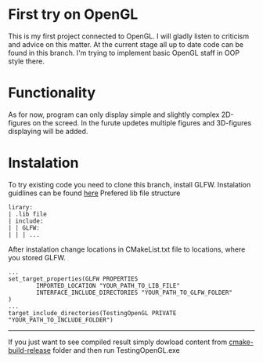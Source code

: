 # First try on OpenGL
This is my first project connected to OpenGL. I will gladly listen to criticism and advice on this matter. At the current stage all up to date code can be found in 
this branch. I'm trying to implement basic OpenGL staff in OOP style there.

# Functionality
As for now, program can only display simple and slightly complex 2D-figures on the screed. In the furute updetes multiple figures and 3D-figures displaying will be added.

# Instalation
To try existing code you need to clone this branch, install GLFW.
Instalation guidlines can be found [here](https://learnopengl.com/Getting-started/Creating-a-window)
Prefered lib file structure
```
lirary:
| .lib file
| include:
| | GLFW:
| | | ...
```
After instalation change locations in CMakeList.txt file to locations, where you stored GLFW.
```
...
set_target_properties(GLFW PROPERTIES
        IMPORTED_LOCATION "YOUR_PATH_TO_LIB_FILE"
        INTERFACE_INCLUDE_DIRECTORIES "YOUR_PATH_TO_GLFW_FOLDER"
)
...
target_include_directories(TestingOpenGL PRIVATE "YOUR_PATH_TO_INCLUDE_FOLDER")
```
---
If you just want to see compiled result simply dowload content from [cmake-build-release](https://github.com/CP-IATE/LearningOpenGL/tree/ClassBased/cmake-build-release) folder and then run TestingOpenGL.exe
